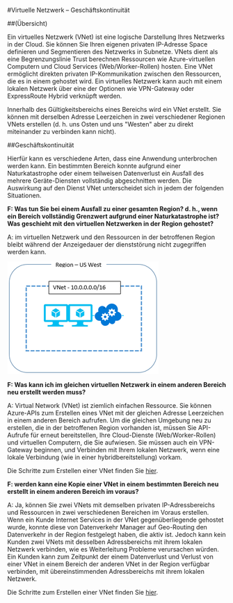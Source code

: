 <properties
    pageTitle="Was zu tun ist im Falle einer Azure dienststörung beeinträchtigen Azure-virtuellen Netzwerken | Microsoft Azure"
    description="Erfahren Sie, was zu tun ist im Falle einer Azure dienststörung Azure-virtuellen Netzwerken beeinträchtigen."
    services="virtual-network"
    documentationCenter=""
    authors="NarayanAnnamalai"
    manager="jefco"
    editor=""/>

<tags
    ms.service="virtual-network"
    ms.workload="virtual-network"
    ms.tgt_pltfrm="na"
    ms.devlang="na"
    ms.topic="article"
    ms.date="05/16/2016"
    ms.author="narayan;aglick"/>

#<a name="virtual-network--business-continuity"></a>Virtuelle Netzwerk – Geschäftskontinuität

##<a name="overview"></a>(Übersicht)

Ein virtuelles Netzwerk (VNet) ist eine logische Darstellung Ihres Netzwerks in der Cloud. Sie können Sie Ihren eigenen privaten IP-Adresse Space definieren und Segmentieren des Netzwerks in Subnetze. VNets dient als eine Begrenzungslinie Trust berechnen Ressourcen wie Azure-virtuellen Computern und Cloud Services (Web/Worker-Rollen) hosten. Eine VNet ermöglicht direkten privaten IP-Kommunikation zwischen den Ressourcen, die es in einem gehostet wird. Ein virtuelles Netzwerk kann auch mit einem lokalen Netzwerk über eine der Optionen wie VPN-Gateway oder ExpressRoute Hybrid verknüpft werden.
 
Innerhalb des Gültigkeitsbereichs eines Bereichs wird ein VNet erstellt. Sie können mit derselben Adresse Leerzeichen in zwei verschiedener Regionen VNets erstellen (d. h. uns Osten und uns "Westen" aber zu direkt miteinander zu verbinden kann nicht). 

##<a name="business-continuity"></a>Geschäftskontinuität

Hierfür kann es verschiedene Arten, dass eine Anwendung unterbrochen werden kann. Ein bestimmten Bereich konnte aufgrund einer Naturkatastrophe oder einem teilweisen Datenverlust ein Ausfall des mehrere Geräte-Diensten vollständig abgeschnitten werden. Die Auswirkung auf den Dienst VNet unterscheidet sich in jedem der folgenden Situationen.

**F: Was tun Sie bei einem Ausfall zu einer gesamten Region? d. h., wenn ein Bereich vollständig Grenzwert aufgrund einer Naturkatastrophe ist? Was geschieht mit den virtuellen Netzwerken in der Region gehostet?**

A: im virtuellen Netzwerk und den Ressourcen in der betroffenen Region bleibt während der Anzeigedauer der dienststörung nicht zugegriffen werden kann.

![Einfache virtuelle Netzplandiagramm](./media/virtual-network-disaster-recovery-guidance/vnet.png)

**F: Was kann ich im gleichen virtuellen Netzwerk in einem anderen Bereich neu erstellt werden muss?**

A: Virtual Network (VNet) ist ziemlich einfachen Ressource. Sie können Azure-APIs zum Erstellen eines VNet mit der gleichen Adresse Leerzeichen in einem anderen Bereich aufrufen. Um die gleichen Umgebung neu zu erstellen, die in der betroffenen Region vorhanden ist, müssen Sie API-Aufrufe für erneut bereitstellen, Ihre Cloud-Dienste (Web/Worker-Rollen) und virtuellen Computern, die Sie aufwiesen. Sie müssen auch ein VPN-Gateway beginnen, und Verbinden mit Ihrem lokalen Netzwerk, wenn eine lokale Verbindung (wie in einer hybridbereitstellung) vorkam.

Die Schritte zum Erstellen einer VNet finden Sie [hier](./virtual-networks-create-vnet-arm-pportal.md). 

**F: werden kann eine Kopie einer VNet in einem bestimmten Bereich neu erstellt in einem anderen Bereich im voraus?**

A: Ja, können Sie zwei VNets mit demselben privaten IP-Adressbereichs und Ressourcen in zwei verschiedenen Bereichen im Voraus erstellen. Wenn ein Kunde Internet Services in der VNet gegenüberliegende gehostet wurde, konnte diese von Datenverkehr Manager auf Geo-Routing den Datenverkehr in der Region festgelegt haben, die aktiv ist. Jedoch kann kein Kunden zwei VNets mit desselben Adressbereichs mit ihrem lokalen Netzwerk verbinden, wie es Weiterleitung Probleme verursachen würden. Ein Kunden kann zum Zeitpunkt der einem Datenverlust und Verlust von einer VNet in einem Bereich der anderen VNet in der Region verfügbar verbinden, mit übereinstimmenden Adressbereichs mit ihrem lokalen Netzwerk.

Die Schritte zum Erstellen einer VNet finden Sie [hier](./virtual-networks-create-vnet-arm-pportal.md).
